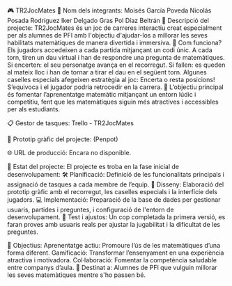 🎮 TR2JocMates
👥 Nom dels integrants:
Moisés García Poveda
Nicolás Posada Rodríguez
Iker Delgado Gras
Pol Díaz Beltrán
📝 Descripció del projecte:
TR2JocMates és un joc de carreres interactiu creat especialment per als alumnes de PFI amb l'objectiu d'ajudar-los a millorar les seves habilitats matemàtiques de manera divertida i immersiva.
🎲 Com funciona?
Els jugadors accedeixen a cada partida mitjançant un codi únic.
A cada torn, tiren un dau virtual i han de respondre una pregunta de matemàtiques.
Si encerten: el seu personatge avança en el recorregut.
Si fallen: es queden al mateix lloc i han de tornar a tirar el dau en el següent torn.
Algunes caselles especials afegeixen estratègia al joc:
Encerta o resta posicions!
S’equivoca i el jugador podria retrocedir en la carrera.
🔗 L’objectiu principal és fomentar l’aprenentatge matemàtic mitjançant un entorn lúdic i competitiu, fent que les matemàtiques siguin més atractives i accessibles per als estudiants.

📋 Gestor de tasques:
Trello - TR2JocMates

🎨 Prototip gràfic del projecte:
(Penpot)

🌐 URL de producció:
Encara no disponible.

🚦 Estat del projecte:
El projecte es troba en la fase inicial de desenvolupament:
🛠️ Planificació: Definició de les funcionalitats principals i assignació de tasques a cada membre de l’equip.
🎨 Disseny: Elaboració del prototip gràfic amb el recorregut, les caselles especials i la interfície dels jugadors.
💻 Implementació: Preparació de la base de dades per gestionar usuaris, partides i preguntes, i configuració de l'entorn de desenvolupament.
🔄 Test i ajustos: Un cop completada la primera versió, es faran proves amb usuaris reals per ajustar la jugabilitat i la dificultat de les preguntes.

🌟 Objectius:
Aprenentatge actiu: Promoure l’ús de les matemàtiques d’una forma diferent.
Gamificació: Transformar l’ensenyament en una experiència atractiva i motivadora.
Col·laboració: Fomentar la competència saludable entre companys d’aula.
🎯 Destinat a:
Alumnes de PFI que vulguin millorar les seves matemàtiques mentre s'ho passen bé.


